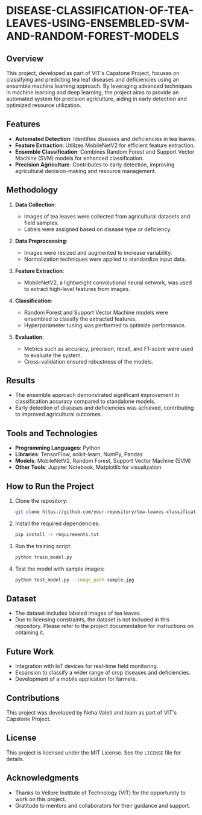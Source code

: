 # DISEASE-CLASSIFICATION-OF-TEA-LEAVES-USING-ENSEMBLED-SVM-AND-RANDOM-FOREST-MODELS


## Overview
This project, developed as part of VIT's Capstone Project, focuses on classifying and predicting tea leaf diseases and deficiencies using an ensemble machine learning approach. By leveraging advanced techniques in machine learning and deep learning, the project aims to provide an automated system for precision agriculture, aiding in early detection and optimized resource utilization.

## Features
- **Automated Detection**: Identifies diseases and deficiencies in tea leaves.
- **Feature Extraction**: Utilizes MobileNetV2 for efficient feature extraction.
- **Ensemble Classification**: Combines Random Forest and Support Vector Machine (SVM) models for enhanced classification.
- **Precision Agriculture**: Contributes to early detection, improving agricultural decision-making and resource management.

## Methodology
1. **Data Collection**:
   - Images of tea leaves were collected from agricultural datasets and field samples.
   - Labels were assigned based on disease type or deficiency.

2. **Data Preprocessing**:
   - Images were resized and augmented to increase variability.
   - Normalization techniques were applied to standardize input data.

3. **Feature Extraction**:
   - MobileNetV2, a lightweight convolutional neural network, was used to extract high-level features from images.

4. **Classification**:
   - Random Forest and Support Vector Machine models were ensembled to classify the extracted features.
   - Hyperparameter tuning was performed to optimize performance.

5. **Evaluation**:
   - Metrics such as accuracy, precision, recall, and F1-score were used to evaluate the system.
   - Cross-validation ensured robustness of the models.

## Results
- The ensemble approach demonstrated significant improvement in classification accuracy compared to standalone models.
- Early detection of diseases and deficiencies was achieved, contributing to improved agricultural outcomes.

## Tools and Technologies
- **Programming Languages**: Python
- **Libraries**: TensorFlow, scikit-learn, NumPy, Pandas
- **Models**: MobileNetV2, Random Forest, Support Vector Machine (SVM)
- **Other Tools**: Jupyter Notebook, Matplotlib for visualization

## How to Run the Project
1. Clone the repository:
   ```bash
   git clone https://github.com/your-repository/tea-leaves-classification.git
   ```
2. Install the required dependencies:
   ```bash
   pip install -r requirements.txt
   ```
3. Run the training script:
   ```bash
   python train_model.py
   ```
4. Test the model with sample images:
   ```bash
   python test_model.py --image_path sample.jpg
   ```

## Dataset
- The dataset includes labeled images of tea leaves.
- Due to licensing constraints, the dataset is not included in this repository. Please refer to the project documentation for instructions on obtaining it.

## Future Work
- Integration with IoT devices for real-time field monitoring.
- Expansion to classify a wider range of crop diseases and deficiencies.
- Development of a mobile application for farmers.

## Contributions
This project was developed by Neha Valeti and team as part of VIT's Capstone Project.

## License
This project is licensed under the MIT License. See the `LICENSE` file for details.

## Acknowledgments
- Thanks to Vellore Institute of Technology (VIT) for the opportunity to work on this project.
- Gratitude to mentors and collaborators for their guidance and support.
